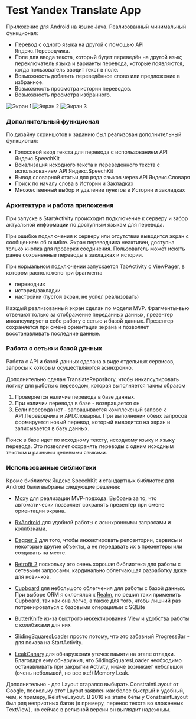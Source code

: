 # Test Yandex Translate App
Приложение для Android на языке Java. Реализованный минимальный функционал:

- Перевод с одного языка на другой с помощью API Яндекс.Переводчика.
- Поле для ввода текста, который будет переведён на другой язык; переключатель языка и варианты перевода, которые появляются, когда пользователь вводит текст в поле.
- Возможность добавить переведённое слово или предложение в избранное.
- Возможность просмотра истории переводов.
- Возможность просмотра избранного.

![Экран 1](/pics/screen011.png) ![Экран 2](/pics/screen02.png) ![Экран 3](/pics/screen03.png)

### Дополнительный функционал
По дизайну скриншотов к заданию был реализован дополнительный функционал:

- Голосовой ввод текста для перевода с использованием API Яндекс.SpeechKit
- Вокализация исходного текста и переведенного текста с использованием  API Яндекс.SpeechKit
- Вывод словарной статьи для ряда языков через API Яндекс.Словаря
- Поиск по началу слова в Истории и Закладках
- Множественный выбор и удаление пунктов в Истории и закладках 

### Архитектура и работа приложения
При запуске в StartActivity происходит подключение к серверу и забор актуальной информации по доступным языкам для перевода. 

При ошибке подключения к серверу или отсутствии выводится экран с сообщением об ошибке. Экран переводчика неактивен, доступна только кнопка для проверки соединения. Пользователь может искать ранее сохраненные переводы в закладках и истории.

При нормальном подключении запускается TabActivity с ViewPager, в котором расположено три фрагмента
 
- переводчик
- история/закладки
- настройки (пустой экран, не успел реализовать)

Каждый реализованный экран сделан по модели MVP. Фрагменты-вью отвечают только за отображение переданных данных, презентер инкапсулирует в себе работу с сетью и базой данных. Презентер сохраняется при смене ориентации экрана и позволяет восстанавливать последние данные.

### Работа с сетью и базой данных
Работа с API и базой данных сделана в виде отдельных сервисов, запросы к которым осуществляются асинхронно. 

Дополнительно сделан TranslateRepository, чтобы инкапсулировать логику для работы с переводом, которая выполняется таким образом

1. Проверяется наличие перевода в базе данных. 
2. При наличии перевода в базе - возвращается он
3. Если перевода нет - запрашивается комплексный запрос к API.Переводчика и API.Словарям. При выполнении обеих запросов формируется новый перевод, который выводится на экран и записывается в базу данных.

Поиск в базе идет по исходному тексту, исходному языку и языку перевода. Это позволяет сохранять переводы с одним исходным текстом и разными целевыми языками.

### Использованные библиотеки

Кроме библиотек Яндекс.SpeechKit и стандартных библиотек для Android были выбраны следующие решения:

- <a href="https://github.com/Arello-Mobile/Moxy">Moxy</a> для реализации MVP-подхода. Выбрана за то, что автоматически позволяет сохранять презентер при смене ориентации экрана.

- <a href="https://github.com/ReactiveX/RxAndroid">RxAndroid</a> для удобной работы с асинхронными запросами и коллбэками. 

- <a href="http://google.github.io/dagger/">Dagger 2</a> для того, чтобы инжектировать репозитории, сервисы и некоторые другие объекты, а не передавать их в презентеры или создавать на месте.

- <a href="http://square.github.io/retrofit/">Retrofit 2</a> поскольку это очень хорошая библиотека для работы с сетевыми запросами, кардинально облегчающая разработку даже для новичков.

- <a href="https://bitbucket.org/littlerobots/cupboard">Cupboard</a> для небольшого облегчения для работы с базой данных. При выборе ORM я склонялся к <a href="https://realm.io/">Realm</a>, но решил таки применить Cupboard, так как она легче, а также для того, чтобы лишний раз потренироваться с базовыми операциями с SQLite

- <a href="http://jakewharton.github.io/butterknife/">ButterKnife</a> из-за быстрого инжектирования View и удобства работы с коллбэками для них

- <a href="https://github.com/biodunalfet/SlidingSquaresLoader">SlidingSquaresLoader</a> просто потому, что это забавный ProgressBar - для показа на StartActivity.

- <a href="https://github.com/square/leakcanary">LeakCanary</a> для обнаружения утечек памяти на этапе отладки. Благодаря ему обнаружил, что SlidingSquaresLoader необходимо останавливать при закрытии Activity, иначе возникает небольшой (очень небольшой, но все же!) Memory Leak. 

Дополнительно - для Layout старался выбирать ConstraintLayout от Google, поскольку этот Layout заявлен как более быстрый и удобный, чем, к примеру, RelativeLayout. В 2016 на этапе беты у ConstraintLayout был ряд неприятных багов (к примеру, перенос текста во вложенных TextView), но сейчас в релизной версии он выглядит надежным. 
